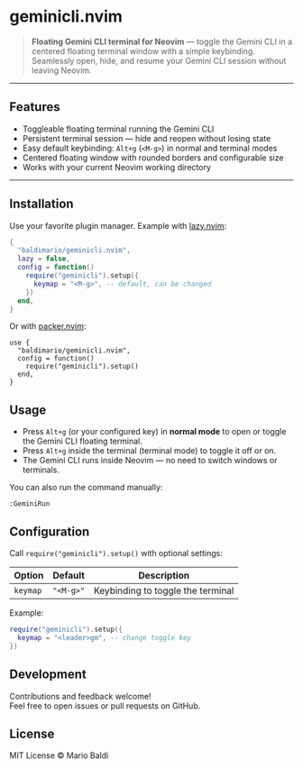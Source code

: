 # geminicli.nvim

> **Floating Gemini CLI terminal for Neovim** — toggle the Gemini CLI in a centered floating terminal window with a simple keybinding.  
> Seamlessly open, hide, and resume your Gemini CLI session without leaving Neovim.

---

## Features

- Toggleable floating terminal running the Gemini CLI
- Persistent terminal session — hide and reopen without losing state
- Easy default keybinding: `Alt+g` (`<M-g>`) in normal and terminal modes
- Centered floating window with rounded borders and configurable size
- Works with your current Neovim working directory

---

## Installation

Use your favorite plugin manager. Example with [lazy.nvim](https://github.com/folke/lazy.nvim):
```lua
{
  "baldimario/geminicli.nvim",
  lazy = false,
  config = function()
    require("geminicli").setup({
      keymap = "<M-g>", -- default, can be changed
    })
  end,
}
```

Or with [packer.nvim](https://github.com/wbthomason/packer.nvim):
```
use {
  "baldimario/geminicli.nvim",
  config = function()
    require("geminicli").setup()
  end,
}
```

## Usage

- Press `Alt+g` (or your configured key) in **normal mode** to open or toggle the Gemini CLI floating terminal.
- Press `Alt+g` inside the terminal (terminal mode) to toggle it off or on.
- The Gemini CLI runs inside Neovim — no need to switch windows or terminals.

You can also run the command manually:
```vim
:GeminiRun
```

## Configuration

Call `require("geminicli").setup()` with optional settings:

| Option   | Default   | Description                       |
| -------- | --------- | --------------------------------- |
| `keymap` | `"<M-g>"` | Keybinding to toggle the terminal |
Example:
```lua
require("geminicli").setup({
  keymap = "<leader>gm", -- change toggle key
})
```

## Development

Contributions and feedback welcome!  
Feel free to open issues or pull requests on GitHub.

## License

MIT License © Mario Baldi
